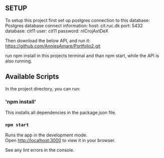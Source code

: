 ## SETUP
To setup this project first set up postgres connection to this database:
Postgres database connect information:
host: cit.ruc.dk
port: 5432
database: cit11
user: cit11
password: nICrojAxtDeX

Then download the below API, and run it: 
https://github.com/AnniesAmare/Portfolio2.git 

run npm install in this projects terminal and than npm start, while the API is also running. 

## Available Scripts

In the project directory, you can run:

### 'npm install'
This installs all dependencies in the package.json file. 


### `npm start`

Runs the app in the development mode.\
Open [http://localhost:3000](http://localhost:3000) to view it in your browser.

See any lint errors in the console.





